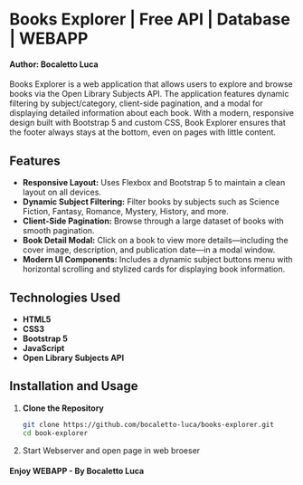 # Books Explorer | Free API | Database | WEBAPP
#### Author: Bocaletto Luca

Books Explorer is a web application that allows users to explore and browse books via the Open Library Subjects API. The application features dynamic filtering by subject/category, client-side pagination, and a modal for displaying detailed information about each book. With a modern, responsive design built with Bootstrap 5 and custom CSS, Book Explorer ensures that the footer always stays at the bottom, even on pages with little content.

## Features

- **Responsive Layout:** Uses Flexbox and Bootstrap 5 to maintain a clean layout on all devices.
- **Dynamic Subject Filtering:** Filter books by subjects such as Science Fiction, Fantasy, Romance, Mystery, History, and more.
- **Client-Side Pagination:** Browse through a large dataset of books with smooth pagination.
- **Book Detail Modal:** Click on a book to view more details—including the cover image, description, and publication date—in a modal window.
- **Modern UI Components:** Includes a dynamic subject buttons menu with horizontal scrolling and stylized cards for displaying book information.

## Technologies Used

- **HTML5**
- **CSS3**
- **Bootstrap 5**
- **JavaScript**
- **Open Library Subjects API**

## Installation and Usage

1. **Clone the Repository**

   ```sh
   git clone https://github.com/bocaletto-luca/books-explorer.git
   cd book-explorer
2. Start Webserver and open page in web broeser

#### Enjoy WEBAPP - By Bocaletto Luca
